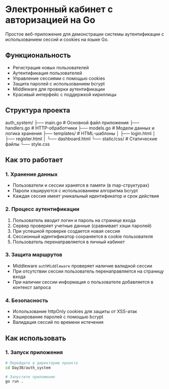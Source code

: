 # Электронный кабинет с авторизацией на Go

Простое веб-приложение для демонстрации системы аутентификации с использованием сессий и cookies на языке Go.

## Функциональность

- Регистрация новых пользователей
- Аутентификация пользователей
- Управление сессиями с помощью cookies
- Защита паролей с использованием bcrypt
- Middleware для проверки аутентификации
- Красивый интерфейс с поддержкой кириллицы

## Структура проекта

auth_system/
├── main.go # Основной файл приложения
├── handlers.go # HTTP-обработчики
├── models.go # Модели данных и логика хранения
├── templates/ # HTML-шаблоны
│ ├── login.html
│ ├── register.html
│ └── dashboard.html
└── static/css/ # Статические файлы
└── style.css

## Как это работает

### 1. Хранение данных
- Пользователи и сессии хранятся в памяти (в map-структурах)
- Пароли хэшируются с использованием алгоритма bcrypt
- Каждая сессия имеет уникальный идентификатор и срок действия

### 2. Процесс аутентификации
1. Пользователь вводит логин и пароль на странице входа
2. Сервер проверяет учетные данные (сравнивает хэши паролей)
3. При успешной проверке создается новая сессия
4. Сессионный идентификатор сохраняется в cookie пользователя
5. Пользователь перенаправляется в личный кабинет

### 3. Защита маршрутов
- Middleware `authMiddleware` проверяет наличие валидной сессии
- При отсутствии сессии пользователь перенаправляется на страницу входа
- При наличии сессии информация о пользователе добавляется в контекст запроса

### 4. Безопасность
- Использование httpOnly cookies для защиты от XSS-атак
- Хэширование паролей с помощью bcrypt
- Валидация сессий по времени истечения

## Как использовать

### 1. Запуск приложения

```bash
# Перейдите в директорию проекта
cd Day30/auth_system

# Запустите приложение
go run .
